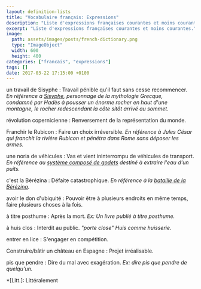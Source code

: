 ```yaml
---
layout: definition-lists
title: "Vocabulaire français: Expressions"
description: "Liste d'expressions françaises courantes et moins courantes."
excerpt: "Liste d'expressions françaises courantes et moins courantes."
image:
  path: assets/images/posts/french-dictionary.png
  type: "ImageObject"
  width: 600
  height: 400
categories: ["francais", "expressions"]
tags: []
date: 2017-03-22 17:15:00 +0100
---
```


un travail de Sisyphe
: Travail pénible qu'il faut sans cesse recommencer.
*En référence à [Sisyphe](https://fr.wikipedia.org/wiki/Sisyphe), personnage de la mythologie Grecque, condamné par Hadès à pousser un énorme rocher en haut d'une montagne, le rocher redescendant la côte sitôt arrivé au sommet.*

révolution copernicienne
: Renversement de la représentation du monde.

Franchir le Rubicon
: Faire un choix irréversible.
*En référence à Jules César qui franchit la rivière Rubicon et pénétra dans Rome sans déposer les armes.*

une noria de véhicules
: Vas et vient ininterrompu de véhicules de transport.
*En référence au [système composé de godets](https://fr.wikipedia.org/wiki/Noria) destiné à extraire l'eau d'un puits.*

c'est la Bérézina
: Défaite catastrophique.
*En référence à la [bataille de la Bérézina](https://fr.wikipedia.org/wiki/Bataille_de_la_B%C3%A9r%C3%A9zina).*

avoir le don d'ubiquité
: Pouvoir être à plusieurs endroits en même temps, faire plusieurs choses à la fois.

à titre posthume
: Après la mort.
*Ex: Un livre publié à titre posthume.*

à huis clos
: Interdit au public.
*"porte close" Huis comme huisserie.*

entrer en lice
: S'engager en compétition.

Construire/bâtir un château en Espagne
: Projet irréalisable.

pis que pendre
: Dire du mal avec exagération.
*Ex: dire pis que pendre de quelqu'un.*



*[Litt.]: Littéralement
